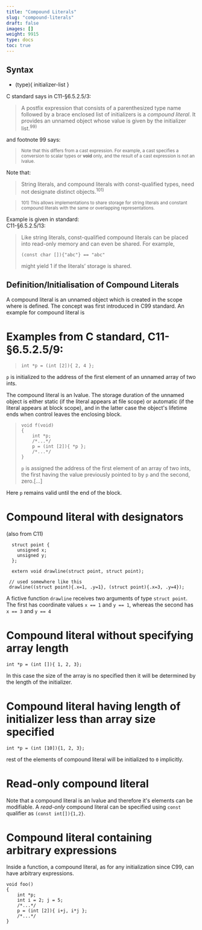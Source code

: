 ```yaml
---
title: "Compound Literals"
slug: "compound-literals"
draft: false
images: []
weight: 9915
type: docs
toc: true
---
```


## Syntax
 - (type){ initializer-list }

C standard says in C11-§6.5.2.5/3:
>A postfix expression that consists of a parenthesized type name followed by a brace enclosed list of initializers is a *compound literal*. It provides an unnamed object whose value is given by the initializer list.<sup>99)</sup>

and footnote 99 says: 

><sub>Note that this differs from a cast expression. For example, a cast specifies a conversion to scalar types or **void** only, and the result of a cast expression is not an lvalue.</sub>  

Note that: 

>String literals, and compound literals with const-qualified types, need not designate distinct objects.<sup>101)</sup>

><sub>101) This allows implementations to share storage for string literals and constant compound literals with the same or overlapping representations.</sub>   

Example is given in standard:  
C11-§6.5.2.5/13: 

>Like string literals, const-qualified compound literals can be placed into read-only memory and can even be shared. For example,  
>
>     (const char []){"abc"} == "abc"
>might yield 1 if the literals’ storage is shared.

## Definition/Initialisation of Compound Literals
A compound literal is an unnamed object which is created in the scope where is defined. The concept was first introduced in C99 standard. An example for compound literal is  

# Examples from C standard, C11-§6.5.2.5/9:

>     int *p = (int [2]){ 2, 4 };

`p` is initialized to the address of the first element of an unnamed array of two ints. 

The compound literal is an lvalue. The storage duration of the unnamed object is either static (if the literal appears at file scope) or automatic (if the literal appears at block scope), and in the latter case the object's lifetime ends when control leaves the enclosing block.


>     void f(void)
>     {
>         int *p;
>         /*...*/
>         p = (int [2]){ *p };
>         /*...*/
>     }
>`p` is assigned the address of the first element of an array of two ints, the first having the value previously pointed to by `p` and the second, zero.[...]

Here `p` remains valid until the end of the block.

# Compound literal with designators
(also from C11)

      struct point {
        unsigned x;
        unsigned y;
      };

      extern void drawline(struct point, struct point);

     // used somewhere like this
     drawline((struct point){.x=1, .y=1}, (struct point){.x=3, .y=4});


A fictive function `drawline` receives two arguments of type `struct
point`. The first has coordinate values `x == 1` and `y == 1`, whereas the
second has `x == 3` and `y == 4`


# Compound literal without specifying array length  

    int *p = (int []){ 1, 2, 3};  
In this case the size of the array is no specified then it will be determined by the length of the initializer.   

# Compound literal having length of initializer less than array size specified

    int *p = (int [10]){1, 2, 3}; 
 
rest of the elements of compound literal will be initialized to `0` implicitly.

# Read-only compound literal
Note that a compound literal is an lvalue and therefore it's elements can be modifiable. A *read-only* compound literal can be specified using `const` qualifier as `(const int[]){1,2}`. 

# Compound literal containing arbitrary expressions

Inside a function, a compound literal, as for any initialization since C99, can have arbitrary expressions.  

    void foo()
    {
        int *p;
        int i = 2; j = 5;
        /*...*/
        p = (int [2]){ i+j, i*j };
        /*...*/
    }



